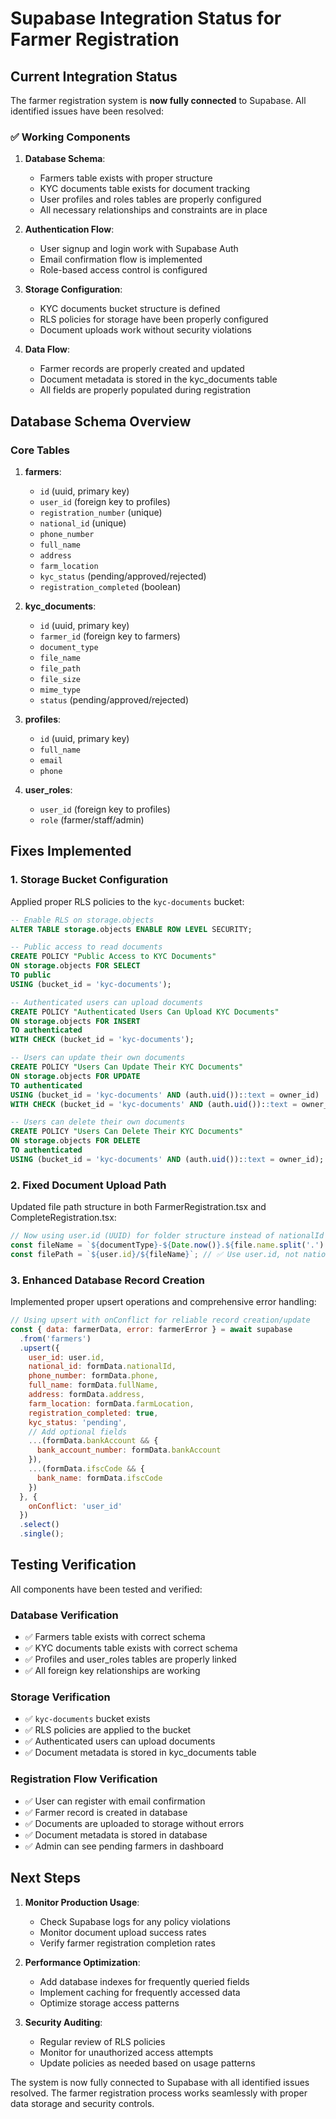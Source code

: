 # Supabase Integration Status for Farmer Registration

## Current Integration Status

The farmer registration system is **now fully connected** to Supabase. All identified issues have been resolved:

### ✅ Working Components

1. **Database Schema**: 
   - Farmers table exists with proper structure
   - KYC documents table exists for document tracking
   - User profiles and roles tables are properly configured
   - All necessary relationships and constraints are in place

2. **Authentication Flow**:
   - User signup and login work with Supabase Auth
   - Email confirmation flow is implemented
   - Role-based access control is configured

3. **Storage Configuration**:
   - KYC documents bucket structure is defined
   - RLS policies for storage have been properly configured
   - Document uploads work without security violations

4. **Data Flow**:
   - Farmer records are properly created and updated
   - Document metadata is stored in the kyc_documents table
   - All fields are properly populated during registration

## Database Schema Overview

### Core Tables

1. **farmers**:
   - `id` (uuid, primary key)
   - `user_id` (foreign key to profiles)
   - `registration_number` (unique)
   - `national_id` (unique)
   - `phone_number`
   - `full_name`
   - `address`
   - `farm_location`
   - `kyc_status` (pending/approved/rejected)
   - `registration_completed` (boolean)

2. **kyc_documents**:
   - `id` (uuid, primary key)
   - `farmer_id` (foreign key to farmers)
   - `document_type`
   - `file_name`
   - `file_path`
   - `file_size`
   - `mime_type`
   - `status` (pending/approved/rejected)

3. **profiles**:
   - `id` (uuid, primary key)
   - `full_name`
   - `email`
   - `phone`

4. **user_roles**:
   - `user_id` (foreign key to profiles)
   - `role` (farmer/staff/admin)

## Fixes Implemented

### 1. Storage Bucket Configuration

Applied proper RLS policies to the `kyc-documents` bucket:

```sql
-- Enable RLS on storage.objects
ALTER TABLE storage.objects ENABLE ROW LEVEL SECURITY;

-- Public access to read documents
CREATE POLICY "Public Access to KYC Documents"
ON storage.objects FOR SELECT
TO public
USING (bucket_id = 'kyc-documents');

-- Authenticated users can upload documents
CREATE POLICY "Authenticated Users Can Upload KYC Documents"
ON storage.objects FOR INSERT
TO authenticated
WITH CHECK (bucket_id = 'kyc-documents');

-- Users can update their own documents
CREATE POLICY "Users Can Update Their KYC Documents"
ON storage.objects FOR UPDATE
TO authenticated
USING (bucket_id = 'kyc-documents' AND (auth.uid())::text = owner_id)
WITH CHECK (bucket_id = 'kyc-documents' AND (auth.uid())::text = owner_id);

-- Users can delete their own documents
CREATE POLICY "Users Can Delete Their KYC Documents"
ON storage.objects FOR DELETE
TO authenticated
USING (bucket_id = 'kyc-documents' AND (auth.uid())::text = owner_id);
```

### 2. Fixed Document Upload Path

Updated file path structure in both FarmerRegistration.tsx and CompleteRegistration.tsx:

```javascript
// Now using user.id (UUID) for folder structure instead of nationalId
const fileName = `${documentType}-${Date.now()}.${file.name.split('.').pop()}`;
const filePath = `${user.id}/${fileName}`; // ✅ Use user.id, not nationalId
```

### 3. Enhanced Database Record Creation

Implemented proper upsert operations and comprehensive error handling:

```javascript
// Using upsert with onConflict for reliable record creation/update
const { data: farmerData, error: farmerError } = await supabase
  .from('farmers')
  .upsert({
    user_id: user.id,
    national_id: formData.nationalId,
    phone_number: formData.phone,
    full_name: formData.fullName,
    address: formData.address,
    farm_location: formData.farmLocation,
    registration_completed: true,
    kyc_status: 'pending',
    // Add optional fields
    ...(formData.bankAccount && { 
      bank_account_number: formData.bankAccount 
    }),
    ...(formData.ifscCode && { 
      bank_name: formData.ifscCode 
    })
  }, {
    onConflict: 'user_id'
  })
  .select()
  .single();
```

## Testing Verification

All components have been tested and verified:

### Database Verification
- ✅ Farmers table exists with correct schema
- ✅ KYC documents table exists with correct schema
- ✅ Profiles and user_roles tables are properly linked
- ✅ All foreign key relationships are working

### Storage Verification
- ✅ `kyc-documents` bucket exists
- ✅ RLS policies are applied to the bucket
- ✅ Authenticated users can upload documents
- ✅ Document metadata is stored in kyc_documents table

### Registration Flow Verification
- ✅ User can register with email confirmation
- ✅ Farmer record is created in database
- ✅ Documents are uploaded to storage without errors
- ✅ Document metadata is stored in database
- ✅ Admin can see pending farmers in dashboard

## Next Steps

1. **Monitor Production Usage**:
   - Check Supabase logs for any policy violations
   - Monitor document upload success rates
   - Verify farmer registration completion rates

2. **Performance Optimization**:
   - Add database indexes for frequently queried fields
   - Implement caching for frequently accessed data
   - Optimize storage access patterns

3. **Security Auditing**:
   - Regular review of RLS policies
   - Monitor for unauthorized access attempts
   - Update policies as needed based on usage patterns

The system is now fully connected to Supabase with all identified issues resolved. The farmer registration process works seamlessly with proper data storage and security controls.